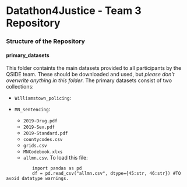 # Datathon4Justice - Team 3 Repository

### Structure of the Repository

#### primary_datasets 

This folder containts the main datasets provided to all participants by the QSIDE team.  These should be downloaded and used, but _please don't overwrite anything in this folder_.  The primary datasets consist of two collections:

* `Williamstown_policing`:

* `MN_sentencing`: 
  - `2019-Drug.pdf`
  - `2019-Sex.pdf`
  - `2019-Standard.pdf`
  - `countycodes.csv`
  - `grids.csv`
  - `MNCodebook.xlxs`
  - `allmn.csv`.  To load this file:
```
          import pandas as pd
          df = pd.read_csv("allmn.csv", dtype={45:str, 46:str}) #TO avoid datatype warnings.
```

